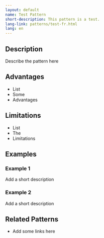 ```yaml
---
layout: default
name: Test Pattern
short-description: This pattern is a test.
lang-link: patterns/test-fr.html
lang: en
---
```


<!-- IMPORTANT - Create a duplicate page for the french translation! -->

## Description

Describe the pattern here

## Advantages

* List
* Some
* Advantages

## Limitations

* List
* The
* Limitations

## Examples

### Example 1

Add a short description

### Example 2

Add a short description

## Related Patterns

* Add some links here